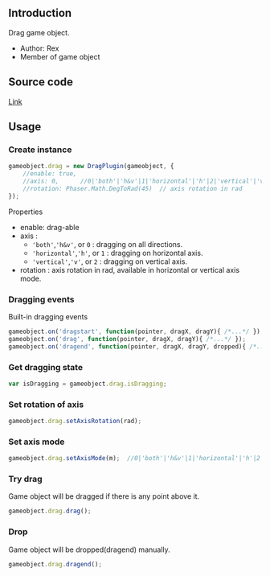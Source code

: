 ## Introduction

Drag game object.

- Author: Rex
- Member of game object

## Source code

[Link](https://github.com/rexrainbow/phaser3-rex-notes/blob/master/plugins/drag/DragPlugin.js)

## Usage

### Create instance

```javascript
gameobject.drag = new DragPlugin(gameobject, {
    //enable: true,
    //axis: 0,      //0|'both'|'h&v'|1|'horizontal'|'h'|2|'vertical'|'v'
    //rotation: Phaser.Math.DegToRad(45)  // axis rotation in rad
});
```

Properties

- enable: drag-able
- axis : 
    - `'both'`,`'h&v'`, or `0` : dragging on all directions.
    - `'horizontal'`,`'h'`, or `1` : dragging on horizontal axis.
    - `'vertical'`,`'v'`, or `2` : dragging on vertical axis.
- rotation : axis rotation in rad, available in horizontal or vertical axis mode.

### Dragging events

Built-in dragging events

```javascript
gameobject.on('dragstart', function(pointer, dragX, dragY){ /*...*/ });
gameobject.on('drag', function(pointer, dragX, dragY){ /*...*/ });
gameobject.on('dragend', function(pointer, dragX, dragY, dropped){ /*...*/ });
```

### Get dragging state

```javascript
var isDragging = gameobject.drag.isDragging;
```

### Set rotation of axis

```javascript
gameobject.drag.setAxisRotation(rad);
```

### Set axis mode

```javascript
gameobject.drag.setAxisMode(m);  //0|'both'|'h&v'|1|'horizontal'|'h'|2|'vertical'|'v'
```

### Try drag

Game object will be dragged if there is any point above it.

```javascript
gameobject.drag.drag();
```

### Drop

Game object will be dropped(dragend) manually.

```javascript
gameobject.drag.dragend();
```